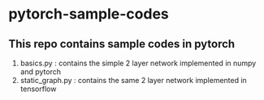 # pytorch-sample-codes
## This repo contains sample codes in pytorch

1. basics.py : contains the simple 2 layer network implemented in numpy and  pytorch
2. static_graph.py : contains the same 2 layer network implemented in tensorflow
